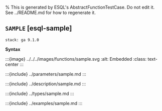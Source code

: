 % This is generated by ESQL's AbstractFunctionTestCase. Do not edit it. See ../README.md for how to regenerate it.

## `SAMPLE` [esql-sample]
```{applies_to}
stack: ga 9.1.0
```

**Syntax**

:::{image} ../../../images/functions/sample.svg
:alt: Embedded
:class: text-center
:::


:::{include} ../parameters/sample.md
:::

:::{include} ../description/sample.md
:::

:::{include} ../types/sample.md
:::

:::{include} ../examples/sample.md
:::
